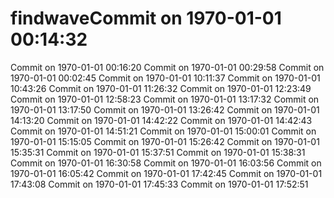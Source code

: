 # findwaveCommit on 1970-01-01 00:14:32
Commit on 1970-01-01 00:16:20
Commit on 1970-01-01 00:29:58
Commit on 1970-01-01 00:02:45
Commit on 1970-01-01 10:11:37
Commit on 1970-01-01 10:43:26
Commit on 1970-01-01 11:26:32
Commit on 1970-01-01 12:23:49
Commit on 1970-01-01 12:58:23
Commit on 1970-01-01 13:17:32
Commit on 1970-01-01 13:17:50
Commit on 1970-01-01 13:26:42
Commit on 1970-01-01 14:13:20
Commit on 1970-01-01 14:42:22
Commit on 1970-01-01 14:42:43
Commit on 1970-01-01 14:51:21
Commit on 1970-01-01 15:00:01
Commit on 1970-01-01 15:15:05
Commit on 1970-01-01 15:26:42
Commit on 1970-01-01 15:35:31
Commit on 1970-01-01 15:37:51
Commit on 1970-01-01 15:38:31
Commit on 1970-01-01 16:30:58
Commit on 1970-01-01 16:03:56
Commit on 1970-01-01 16:05:42
Commit on 1970-01-01 17:42:45
Commit on 1970-01-01 17:43:08
Commit on 1970-01-01 17:45:33
Commit on 1970-01-01 17:52:51
